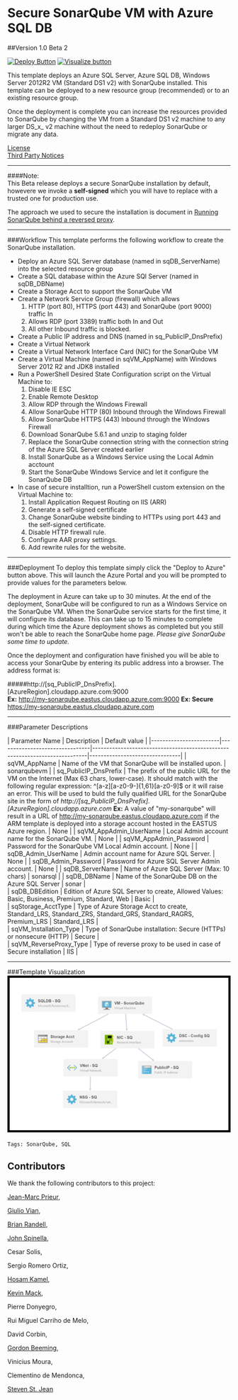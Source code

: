 # Secure SonarQube VM with Azure SQL DB  
##Version 1.0 Beta 2


[![Deploy Button](http://azuredeploy.net/deploybutton.png)](https://portal.azure.com/#create/Microsoft.Template/uri/https%3A%2F%2Fraw.githubusercontent.com%2Fhkamel%2Fazure-quickstart-templates%2Fmaster%2Fsonarqube-azuresql%2Fazuredeploy.json)
[![Visualize button](http://armviz.io/visualizebutton.png)](http://armviz.io/#/?load=https%3A%2F%2Fraw.githubusercontent.com%2FAzure%2Fazure-quickstart-templates%2Fmaster%2Fsonarqube-azuresql%2Fazuredeploy.json)


This template deploys an Azure SQL Server, Azure SQL DB, Windows Server 2012R2 VM (Standard DS1 v2) with SonarQube installed.  This template 
can be deployed to a new resource group (recommended) or to an existing resource group.  

Once the deployment is complete you can increase the resources provided to SonarQube by changing the VM from a Standard DS1 v2 machine to any larger DS_x_ v2 machine without the need to redeploy SonarQube or migrate any data.

[License](https://raw.githubusercontent.com/hkamel/azure-quickstart-templates/master/sonarqube-azuresql/oss/License.txt)  
[Third Party Notices](https://raw.githubusercontent.com/hkamel/azure-quickstart-templates/master/sonarqube-azuresql/oss/ThirdPartyNotices.txt)

* * *
####Note:  
This Beta release deploys a secure SonarQube installation by default, howevere we invoke a **self-signed** which you will have to replace with a trusted one for production use.

The approach we used to secure the installation is document in [Running SonarQube behind a reversed proxy](https://blogs.msdn.microsoft.com/visualstudioalmrangers/2016/06/04/running-sonarqube-behind-an-iis-reversed-proxy/).

* * *

###Workflow
This template performs the following workflow to create the SonarQube installation.  
- Deploy an Azure SQL Server database (named in sqDB\_ServerName) into the selected resource group  
- Create a SQL database within the Azure SQl Server (named in sqDB\_DBName)  
- Create a Storage Acct to support the SonarQube VM  
- Create a Network Service Group (firewall) which allows  
  1. HTTP (port 80), HTTPS (port 443) and SonarQube (port 9000) traffic In  
  2. Allows RDP (port 3389) traffic both In and Out  
  3. All other Inbound traffic is blocked.
- Create a Public IP address and DNS (named in sq\_PublicIP\_DnsPrefix)
- Create a Virtual Network
- Create a Virtual Network Interface Card (NIC) for the SonarQube VM
- Create a Virtual Machine (named in sqVM\_AppName) with Windows Server 2012 R2 and JDK8 installed
- Run a PowerShell Desired State Configuration script on the Virtual Machine to:    
  1. Disable IE ESC  
  2. Enable Remote Desktop  
  3. Allow RDP through the Windows Firewall  
  4. Allow SonarQube HTTP (80) Inbound through the Windows Firewall  
  5. Allow SonarQube HTTPS (443) Inbound through the Windows Firewall   
  6. Download SonarQube 5.6.1 and unzip to staging folder
  7. Replace the SonarQube connection string with the connection string of the Azure SQL Server created earlier  
  8. Install SonarQube as a Windows Service using the Local Admin acctount
  9. Start the SonarQube Windows Service and let it configure the SonarQube DB
- In case of secure installtion, run a PowerShell custom extension on the Virtual Machine to:
  1. Install Application Request Routing on IIS (ARR)
  2. Generate a self-signed certificate
  3. Change SonarQube website binding to HTTPs using port 443 and the self-signed certificate.
  4. Disable HTTP firewall rule.
  5. Configure AAR proxy settings.
  6. Add rewrite rules for the website.

* * *

###Deployment
To deploy this template simply click the "Deploy to Azure" button above.  This will launch the Azure Portal and you will be prompted to provide values for the parameters below.

The deployment in Azure can take up to 30 minutes.  At the end of the deployment, SonarQube will be configured to run as a Windows Service on the SonarQube VM.  When the SonarQube service starts for the first time, it will configure its database.  This can take up to 15 minutes to complete during which time the Azure deployment shows as completed but you still won't be able to reach the SonarQube home page.  _Please give SonarQube some time to update._

Once the deployment and configuration have finished you will be able to access your SonarQube by entering its public address into a browser.  The address format is:

#####http://[sq\_PublicIP\_DnsPrefix].[AzureRegion].cloudapp.azure.com:9000  
**Ex:** http://my-sonarqube.eastus.cloudapp.azure.com:9000
**Ex: Secure** https://my-sonarqube.eastus.cloudapp.azure.com

* * *

###Parameter Descriptions

| Parameter Name                | Description                                                                                                                                                                                                                                                                                                                                                             | Default value |
|------------------------|--------------------------------|----------------------------------------------------------------------------|--------------------------------|
| sqVM\_AppName             | Name of the VM that SonarQube will be installed upon.   | sonarqubevm         |
| sq\_PublicIP\_DnsPrefix     |  The prefix of the public URL for the VM on the Internet (Max 63 chars, lower-case).  It should match with the following regular expression: ^[a-z][a-z0-9-]{1,61}[a-z0-9]$ or it will raise an error. This will be used to buld the fully qualified URL for the SonarQube site in the form of _http://[sq\_PublicIP\_DnsPrefix].[AzureRegion].cloudapp.azure.com_  **Ex:** A value of "my-sonarqube" will result in a URL of http://my-sonarqube.eastus.cloudapp.azure.com if the ARM template is deployed into a storage account hosted in the EASTUS Azure region.  | None          |
| sqVM\_AppAdmin\_UserName |  Local Admin account name for the SonarQube VM.  | None          |
| sqVM\_AppAdmin\_Password          | Password for the SonarQube VM Local Admin account. | None         |
| sqDB\_Admin\_UserName          | Admin account name for Azure SQL Server. | None         |
| sqDB\_Admin\_Password          | Password for Azure SQL Server Admin account. | None   |
| sqDB\_ServerName          | Name of Azure SQL Server (Max: 10 chars)  | sonarsql   |
| sqDB\_DBName          | Name of the SonarQube DB on the Azure SQL Server | sonar   |    
| sqDB\_DBEdition          | Edition of Azure SQL Server to create, Allowed Values: Basic, Business, Premium, Standard, Web   | Basic   |    
| sqStorage_AcctType          | Type of Azure Storage Acct to create, Standard\_LRS, Standard\_ZRS, Standard\_GRS, Standard\_RAGRS, Premium\_LRS   | Standard\_LRS   |    
| sqVM_Installation_Type          | Type of SonarQube installation: Secure (HTTPs) or nonsecure (HTTP)  | Secure   |    
| sqVM_ReverseProxy_Type          | Type of reverse proxy to be used in case of Secure installation   | IIS   |    

* * *

###Template Visualization
![Template visualization](images/visualize.png)

`Tags: SonarQube, SQL`

## Contributors
We thank the following contributors to this project: 

[Jean-Marc Prieur](https://github.com/jmprieur),

[Giulio Vian](https://github.com/giuliov),  

[Brian Randell](https://github.com/brianrandell),   

[John Spinella](https://github.com/jrspinella),   

Cesar Solis,  

Sergio Romero Ortiz,  

[Hosam Kamel](https://github.com/hkamel),  

[Kevin Mack](https://github.com/KevinDMack),  

Pierre Donyegro,  

Rui Miguel Carriho de Melo,  

David Corbin,  

[Gordon Beeming](https://github.com/Gordon-Beeming),  

Vinicius Moura,  

Clementino de Mendonca,  

[Steven St. Jean](https://github.com/sstjean)

